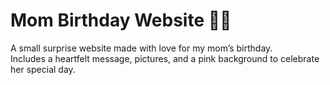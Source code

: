 # Mom Birthday Website 🎂💖

A small surprise website made with love for my mom’s birthday.  
Includes a heartfelt message, pictures, and a pink background to celebrate her special day.
